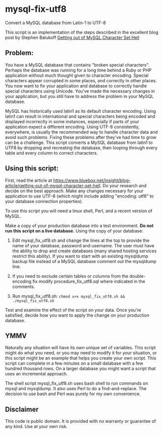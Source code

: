 mysql-fix-utf8
==============

Convert a MySQL database from Latin-1 to UTF-8

This script is an implementation of the steps described in the excellent blog post by Stephen Balukoff [Getting out of MySQL Character Set Hell](http://www.bluebox.net/about/blog/2009/07/mysql_encoding/)


## Problem: 

You have a MySQL database that contains "broken special characters". Perhaps the database was running for a long time behind a Ruby or PHP application without much thought given to character encoding. Special characters appear corrupted in some places, and correctly in other places. You now want to fix your application and database to correctly handle special characters using Unicode. You've made the necessary changes in your application, but you still have to address the problem in your MySQL database. 


MySQL has historically used latin1 as its default character encoding. Using latin1 can result in international and special characters being encoded and displayed incorrectly in some instances, especially if parts of your application expect a different encoding. Using UTF-8 consistently, everywhere, is usually the recommended way to handle character data and avoid such problems. Fixing these problems after they've had time to grow can be a challenge. This script converts a MySQL database from latin1 to UTF8 by dropping and recreating the database, then looping through every table and every column to correct characters.



## Using this script:

First, read the article at https://www.bluebox.net/insight/blog-article/getting-out-of-mysql-character-set-hell. Do your research and decide on the best approach. Make any changes necessary for your application to use UTF-8 (which might include adding "encoding: utf8" to your database connection properties).

To use this script you will need a linux shell, Perl, and a recent version of MySQL.

Make a copy of your production database into a test environment. **Do not run this script on a live database.**  Using the copy of your database:

1. Edit mysql_fix_utf8.sh and change the lines at the top to provide the name of your database, password and username. The user must have the ability to drop and create databases (many shared hosting services restrict this ability). If you want to start with an existing mysqldump backup file instead of a MySQL database comment out the mysqldump line.

2. If you need to exclude certain tables or columns from the double-encoding fix modify procedure_fix_utf8.sql where indicated in the comments.

3. Run mysql_fix_utf8.sh: `chmod u+x mysql_fix_utf8.sh && ./mysql_fix_utf8.sh`

Test and examine the effect of the script on your data. Once you're satisfied, decide how you want to apply the change on your production database.


## YMMV

Naturally any situation will have its own unique set of variables. This script might do what you need, or you may need to modify it for your situation, or this script might be an example that helps you create your own script. This script can complete in a few minutes on a small database with a few hundred thousand rows. On a larger database you might want a script that uses an incremental approach.

The shell script mysql_fix_utf8.sh uses bash shell to run commands on mysql and mysqldump. It also uses Perl to do a find-and-replace. The decision to use bash and Perl was purely for my own convenience.


## Disclaimer

This code is public domain. It is provided with no warranty or guarantee of any kind. Use at your own risk.

